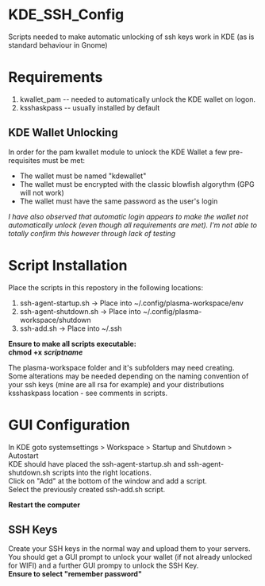 # KDE_SSH_Config
Scripts needed to make automatic unlocking of ssh keys work in KDE (as is standard behaviour in Gnome)

# Requirements #
1. kwallet_pam -- needed to automatically unlock the KDE wallet on logon.  
2. ksshaskpass -- usually installed by default  

## KDE Wallet Unlocking ## 
In order for the pam kwallet module to unlock the KDE Wallet a few pre-requisites must be met:  
* The wallet must be named "kdewallet"
* The wallet must be encrypted with the classic blowfish algorythm (GPG will not work)  
* The wallet must have the same password as the user's login  

_I have also observed that automatic login appears to make the wallet not automatically unlock (even though all requirements are met). I'm not able to totally confirm this however through lack of testing_  

# Script Installation #

Place the scripts in this repostory in the following locations:  
1. ssh-agent-startup.sh -> Place into ~/.config/plasma-workspace/env  
2. ssh-agent-shutdown.sh -> Place into ~/.config/plasma-workspace/shutdown
3. ssh-add.sh -> Place into ~/.ssh  

**Ensure to make all scripts executable:**  
**chmod +x**  ***_scriptname_***


The plasma-workspace folder and it's subfolders may need creating.  
Some alterations may be needed depending on the naming convention of your ssh keys (mine are all rsa for example) and your distributions ksshaskpass location - see comments in scripts.  

# GUI Configuration #

In KDE goto systemsettings > Workspace > Startup and Shutdown > Autostart  
KDE should have placed the ssh-agent-startup.sh and ssh-agent-shutdown.sh scripts into the right locations.  
Click on "Add" at the bottom of the window and add a script.  
Select the previously created ssh-add.sh script.

**Restart the computer**

## SSH Keys ##
Create your SSH keys in the normal way and upload them to your servers.
You should get a GUI prompt to unlock your wallet (if not already unlocked for WIFI) and a further GUI prompy to unlock the SSH Key.  
 **Ensure to select "remember password"**
 